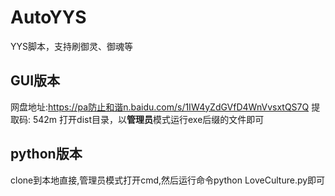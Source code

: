 # AutoYYS
YYS脚本，支持刷御灵、御魂等
## GUI版本
网盘地址:https://pa防止和谐n.baidu.com/s/1IW4yZdGVfD4WnVvsxtQS7Q 提取码: 542m 
打开dist目录，以**管理员**模式运行exe后缀的文件即可
## python版本
clone到本地直接,管理员模式打开cmd,然后运行命令python LoveCulture.py即可
